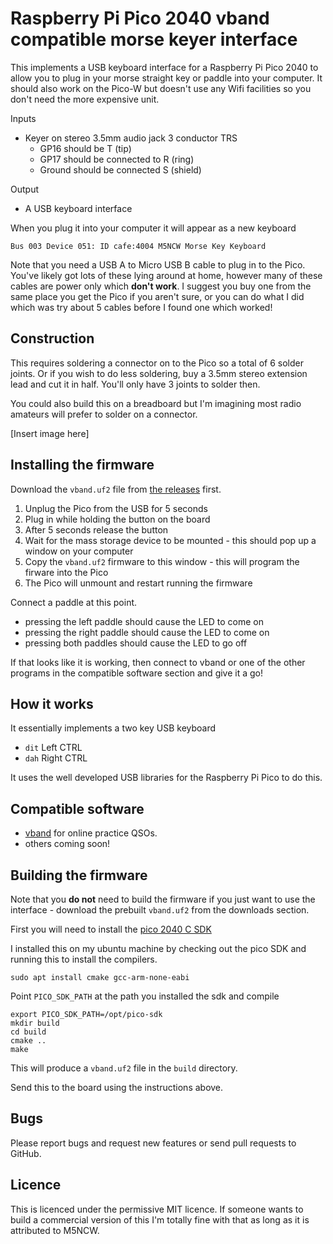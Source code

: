 # Raspberry Pi Pico 2040 vband compatible morse keyer interface

This implements a USB keyboard interface for a Raspberry Pi Pico 2040 to allow you to plug in your morse straight key or paddle into your computer. It should also work on the Pico-W but doesn't use any Wifi facilities so you don't need the more expensive unit.

Inputs

- Keyer on stereo 3.5mm audio jack 3 conductor TRS
    - GP16 should be T (tip)
    - GP17 should be connected to R (ring)
    - Ground should be connected S (shield)

Output

- A USB keyboard interface

When you plug it into your computer it will appear as a new keyboard

```
Bus 003 Device 051: ID cafe:4004 M5NCW Morse Key Keyboard
```

Note that you need a USB A to Micro USB B cable to plug in to the Pico. You've likely got lots of these lying around at home, however many of these cables are power only which **don't work**. I suggest you buy one from the same place you get the Pico if you aren't sure, or you can do what I did which was try about 5 cables before I found one which worked!

## Construction

This requires soldering a connector on to the Pico so a total of 6 solder joints. Or if you wish to do less soldering, buy a 3.5mm stereo extension lead and cut it in half. You'll only have 3 joints to solder then.

You could also build this on a breadboard but I'm imagining most radio amateurs will prefer to solder on a connector.

[Insert image here]

## Installing the firmware

Download the `vband.uf2` file from [the releases](https://github.com/ncw/vband/releases/latest) first.

1. Unplug the Pico from the USB for 5 seconds
2. Plug in while holding the button on the board
3. After 5 seconds release the button
4. Wait for the mass storage device to be mounted - this should pop up a window on your computer
5. Copy the `vband.uf2` firmware to this window - this will program the firware into the Pico
6. The Pico will unmount and restart running the firmware

Connect a paddle at this point.

- pressing the left paddle should cause the LED to come on
- pressing the right paddle should cause the LED to come on
- pressing both paddles should cause the LED to go off

If that looks like it is working, then connect to vband or one of the other programs in the compatible software section and give it a go!

## How it works

It essentially implements a two key USB keyboard

- `dit` Left CTRL
- `dah` Right CTRL

It uses the well developed USB libraries for the Raspberry Pi Pico to do this.

## Compatible software

- [vband](https://hamradio.solutions/vband/) for online practice QSOs.
- others coming soon!

## Building the firmware

Note that you **do not** need to build the firmware if you just want to use the interface - download the prebuilt `vband.uf2` from the downloads section.

First you will need to install the [pico 2040 C SDK](https://www.raspberrypi.com/documentation/microcontrollers/c_sdk.html)

I installed this on my ubuntu machine by checking out the pico SDK and running this to install the compilers.

```
sudo apt install cmake gcc-arm-none-eabi
```

Point `PICO_SDK_PATH` at the path you installed the sdk and compile

```
export PICO_SDK_PATH=/opt/pico-sdk
mkdir build
cd build
cmake ..
make
```

This will produce a `vband.uf2` file in the `build` directory.

Send this to the board using the instructions above.

## Bugs

Please report bugs and request new features or send pull requests to GitHub.

## Licence

This is licenced under the permissive MIT licence. If someone wants to build a commercial version of this I'm totally fine with that as long as it is attributed to M5NCW.
